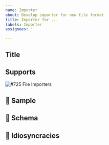 ```yaml
---
name: Importer
about: Develop importer for new file format
title: Importer for ...
labels: Importer
assignees: ''

---
```


## Title
<!-- name of file format, to be used in naming importer -->

## Supports
![#725 File Importers](https://github.com/debrief/pepys-import/issues/725)

## 🐞 Sample
<!-- Location of sample of data, potentially attached to issue -->

## :floppy_disk: Schema
<!-- explanation of file contents -->

## 🔗 Idiosyncracies
<!-- Any known oddities/surprises in the data -->
